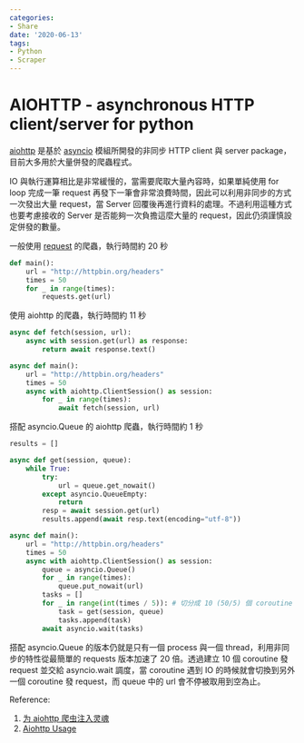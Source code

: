 ```yaml
---
categories:
- Share
date: '2020-06-13'
tags:
- Python
- Scraper
---
```


# AIOHTTP - asynchronous HTTP client/server for python

[aiohttp](https://docs.aiohttp.org/en/stable/) 是基於 [asyncio](https://pypi.org/project/asyncio/) 模組所開發的非同步 HTTP client 與 server package，目前大多用於大量併發的爬蟲程式。

IO 與執行運算相比是非常緩慢的，當需要爬取大量內容時，如果單純使用 for loop 完成一筆 request 再發下一筆會非常浪費時間，因此可以利用非同步的方式一次發出大量 request，當 Server 回覆後再進行資料的處理。不過利用這種方式也要考慮接收的 Server 是否能夠一次負擔這麼大量的 request，因此仍須謹慎設定併發的數量。

一般使用 [request](https://requests.readthedocs.io/en/master/) 的爬蟲，執行時間約 20 秒

```python
def main():
    url = "http://httpbin.org/headers"
    times = 50
    for _ in range(times):
        requests.get(url)
```

使用 aiohttp 的爬蟲，執行時間約 11 秒

```python
async def fetch(session, url):
    async with session.get(url) as response:
        return await response.text()

async def main():
    url = "http://httpbin.org/headers"
    times = 50
    async with aiohttp.ClientSession() as session:
        for _ in range(times):
            await fetch(session, url)
```

搭配 asyncio.Queue 的 aiohttp 爬蟲，執行時間約 1 秒

```python
results = []

async def get(session, queue):
    while True:
        try:
            url = queue.get_nowait()
        except asyncio.QueueEmpty:
            return
        resp = await session.get(url)
        results.append(await resp.text(encoding="utf-8"))

async def main():
    url = "http://httpbin.org/headers"
    times = 50
    async with aiohttp.ClientSession() as session:
        queue = asyncio.Queue()
        for _ in range(times):
            queue.put_nowait(url)
        tasks = []
        for _ in range(int(times / 5)): # 切分成 10 (50/5) 個 coroutine
            task = get(session, queue)
            tasks.append(task)
        await asyncio.wait(tasks)
```

搭配 asyncio.Queue 的版本仍就是只有一個 process 與一個 thread，利用非同步的特性從最簡單的 requests 版本加速了 20 倍。透過建立 10 個 coroutine 發 request 並交給 asyncio.wait 調度，當 coroutine 遇到 IO 的時候就會切換到另外一個 coroutine 發 request，而 queue 中的 url 會不停被取用到空為止。

Reference:

1. [为 aiohttp 爬虫注入灵魂](https://juejin.im/post/5e0055c751882542977d110d)
2. [Aiohttp Usage](https://blog.liang2.tw/play_aiohttp/)